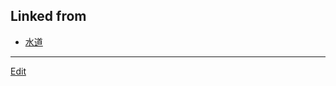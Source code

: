 ## Linked from

* [水道](水道.md)


----
[Edit](https://github.com/vitroid/vitroid.github.io/blob/master/MD/2019-01-07.md)

